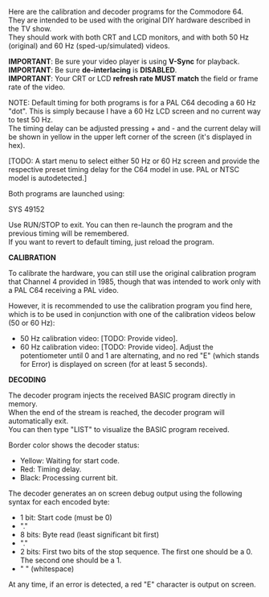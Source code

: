 Here are the calibration and decoder programs for the Commodore 64.  
They are intended to be used with the original DIY hardware described in the TV show.  
They should work with both CRT and LCD monitors, and with both 50 Hz (original) and 60 Hz (sped-up/simulated) videos.  

**IMPORTANT**: Be sure your video player is using **V-Sync** for playback.  
**IMPORTANT**: Be sure **de-interlacing** is **DISABLED**.  
**IMPORTANT**: Your CRT or LCD **refresh rate MUST match** the field or frame rate of the video.  

NOTE: Default timing for both programs is for a PAL C64 decoding a 60 Hz "dot". This is simply because I have a 60 Hz LCD screen and no current way to test 50 Hz.  
      The timing delay can be adjusted pressing + and - and the current delay will be shown in yellow in the upper left corner of the screen (it's displayed in hex).  

[TODO: A start menu to select either 50 Hz or 60 Hz screen and provide the respective preset timing delay for the C64 model in use. PAL or NTSC model is autodetected.]


Both programs are launched using:

  SYS 49152

Use RUN/STOP to exit. You can then re-launch the program and the previous timing will be remembered.  
If you want to revert to default timing, just reload the program.  


**CALIBRATION**

To calibrate the hardware, you can still use the original calibration program that Channel 4 provided in 1985, though that was intended to work only with a PAL C64 receiving a PAL video.  

However, it is recommended to use the calibration program you find here, which is to be used in conjunction with one of the calibration videos below (50 or 60 Hz):
- 50 Hz calibration video: [TODO: Provide video].
- 60 Hz calibration video: [TODO: Provide video].
Adjust the potentiometer until 0 and 1 are alternating, and no red "E" (which stands for Error) is displayed on screen (for at least 5 seconds).


**DECODING**

The decoder program injects the received BASIC program directly in memory.  
When the end of the stream is reached, the decoder program will automatically exit.  
You can then type "LIST" to visualize the BASIC program received.  

Border color shows the decoder status:
- Yellow: Waiting for start code.
- Red: Timing delay.
- Black: Processing current bit.

The decoder generates an on screen debug output using the following syntax for each encoded byte:
- 1 bit: Start code (must be 0)
- "."
- 8 bits: Byte read (least significant bit first)
- "."
- 2 bits: First two bits of the stop sequence. The first one should be a 0. The second one should be a 1.
- " " (whitespace)

At any time, if an error is detected, a red "E" character is output on screen.  




